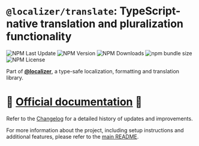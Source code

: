 # `@localizer/translate`: TypeScript-native translation and pluralization functionality

![NPM Last Update](https://img.shields.io/npm/last-update/%40localizer%2Ftranslate)
![NPM Version](https://img.shields.io/npm/v/%40localizer%2Ftranslate)
![NPM Downloads](https://img.shields.io/npm/dm/%40localizer%2Ftranslate)
![npm bundle size](https://img.shields.io/bundlephobia/min/%40localizer%2Ftranslate)
![NPM License](https://img.shields.io/npm/l/%40localizer%2Ftranslate)

Part of [**@localizer**](https://uselocalizer.dev), a type-safe localization, formatting and translation library.

# 📖 [Official documentation](https://uselocalizer.dev) 📖

Refer to the [Changelog](./CHANGELOG.md) for a detailed history of updates and improvements.

For more information about the project, including setup instructions and additional features, please refer to the [main README](../../README.md).
